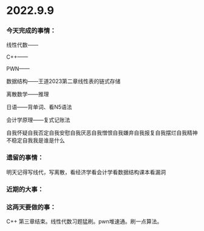 # 2022.9.9

### 今天完成的事情：

线性代数——

C++——

PWN——

数据结构——王道2023第二章线性表的链式存储

离散数学——推理

日语——背单词、看N5语法

会计学原理——复式记账法

自我怀疑自我否定自我安慰自我厌恶自我憎恨自我嫌弃自我报复自我摆烂自我精神不稳定自我我是谁是什么

### 遗留的事情：

明天记得写线代，写离散，看经济学看会计学看数据结构课本看漏洞

### 近期的大事：

### 这两天要做的事：

C++ 第三章结束。线性代数习题猛刷。pwn堆速通。刷一点算法。

